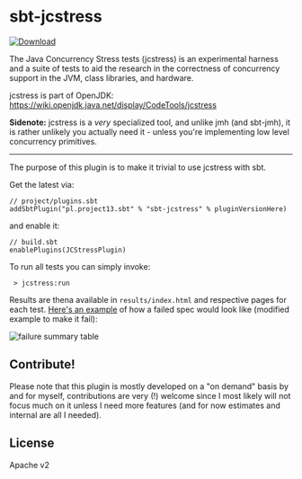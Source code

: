 # sbt-jcstress

[ ![Download](https://api.bintray.com/packages/ktosopl/sbt-plugins/sbt-jcstress/images/download.svg) ](https://bintray.com/ktosopl/sbt-plugins/sbt-jcstress/_latestVersion)

The Java Concurrency Stress tests (jcstress) is an experimental harness and a suite of tests to aid the research in the 
correctness of concurrency support in the JVM, class libraries, and hardware. 

jcstress is part of OpenJDK: https://wiki.openjdk.java.net/display/CodeTools/jcstress

**Sidenote:** jcstress is a *very* specialized tool, and unlike jmh (and sbt-jmh), 
it is rather unlikely you actually need it - unless you're implementing low level concurrency primitives.

-----

The purpose of this plugin is to make it trivial to use jcstress with sbt.

Get the latest via:

```
// project/plugins.sbt
addSbtPlugin("pl.project13.sbt" % "sbt-jcstress" % pluginVersionHere)
```

and enable it:

```
// build.sbt
enablePlugins(JCStressPlugin)
```

To run all tests you can simply invoke:
 
```
 > jcstress:run
```

Results are thena available in `results/index.html` and respective pages for each test.
[Here's an example](http://htmlpreview.github.io/?https://github.com/ktoso/sbt-jcstress/blob/master/example-output/index.html) of how a failed spec would look like (modified example to make it fail):

![failure summary table](example-output.png)


Contribute!
-----------
Please note that this plugin is mostly developed on a "on demand" basis by and for myself, contributions are very (!) welcome 
since I most likely will not focus much on it unless I need more features (and for now estimates and internal are all I needed).
 
 License
 -------
 
 Apache v2
